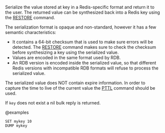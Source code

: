 Serialize the value stored at key in a Redis-specific format and return it to
the user.
The returned value can be synthesized back into a Redis key using the [RESTORE](/commands/restore)
command.

The serialization format is opaque and non-standard, however it has a few
semantic characteristics:

* It contains a 64-bit checksum that is used to make sure errors will be
  detected.
  The [RESTORE](/commands/restore) command makes sure to check the checksum before synthesizing a
  key using the serialized value.
* Values are encoded in the same format used by RDB.
* An RDB version is encoded inside the serialized value, so that different Redis
  versions with incompatible RDB formats will refuse to process the serialized
  value.

The serialized value does NOT contain expire information.
In order to capture the time to live of the current value the [PTTL](/commands/pttl) command
should be used.

If `key` does not exist a nil bulk reply is returned.

@examples

```cli
SET mykey 10
DUMP mykey
```

